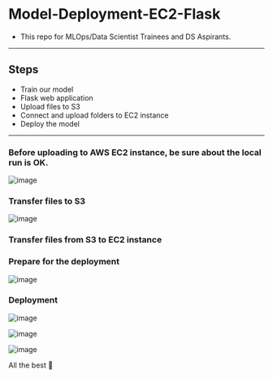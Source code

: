 # Model-Deployment-EC2-Flask

- This repo for MLOps/Data Scientist Trainees and DS Aspirants.
------------------------------------------------------------

## Steps

- Train our model
- Flask web application
- Upload files to S3
- Connect and upload folders to EC2 instance
- Deploy the model
---------------------------------------------------------------

### Before uploading to AWS EC2 instance, be sure about the local run is OK.

![image](https://user-images.githubusercontent.com/51021282/179384857-2b76e00f-83ef-4f57-90f7-a272a84875f7.png)


### Transfer files to S3

![image](https://user-images.githubusercontent.com/51021282/179384907-9e6dfc4e-fe70-4d5b-9b38-d015a9ec1a6b.png)



### Transfer files from S3 to EC2 instance




### Prepare for the deployment

![image](https://user-images.githubusercontent.com/51021282/179384067-e7fe03dc-60c9-4202-ab3e-30b0db0de8c2.png)


### Deployment

![image](https://user-images.githubusercontent.com/51021282/179384072-8668eb32-4834-40a0-b8f7-8afe675010a9.png)

![image](https://user-images.githubusercontent.com/51021282/179384078-be2279e5-3ee0-4db6-aaa4-70f59f8fd65a.png)

![image](https://user-images.githubusercontent.com/51021282/179384083-e87854e3-7d5f-4287-8156-6591efcd8d2c.png)

All the best 🤘
